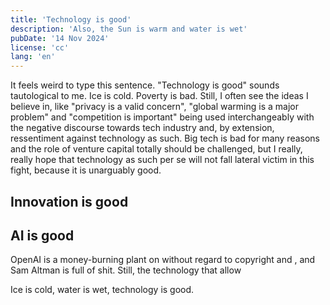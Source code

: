```yaml
---
title: 'Technology is good'
description: 'Also, the Sun is warm and water is wet'
pubDate: '14 Nov 2024'
license: 'cc'
lang: 'en'
---
```

It feels weird to type this sentence. "Technology is good" sounds tautological to me. Ice is cold. Poverty is bad. Still, I often see the ideas I believe in, like "privacy is a valid concern", "global warming is a major problem" and "competition is important" being used interchangeably with the negative discourse towards tech industry and, by extension, ressentiment against technology as such. Big tech is bad for many reasons and the role of venture capital totally should be challenged, but I really, really hope that technology as such per se will not fall lateral victim in this fight, because it is unarguably good.

## Innovation is good

 

## 

## AI is good

OpenAI is a money-burning plant on without regard to copyright and , and Sam Altman is full of shit. Still, the technology that allow  

Ice is cold, water is wet, technology is good.